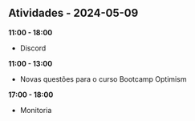 ## Atividades - 2024-05-09

**11:00 - 18:00**

* Discord

**11:00 - 13:00**

* Novas questões para o curso Bootcamp Optimism

**17:00 - 18:00**

* Monitoria 

